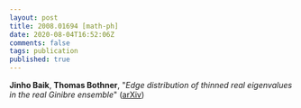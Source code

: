 ```yaml
---
layout: post
title: 2008.01694 [math-ph]
date: 2020-08-04T16:52:06Z
comments: false
tags: publication
published: true
---
```


<b>Jinho Baik</b>, <b>Thomas Bothner</b>, "<i>Edge distribution of thinned real eigenvalues in the real Ginibre  ensemble</i>" ([arXiv](http://arxiv.org/abs/2008.01694v1))
